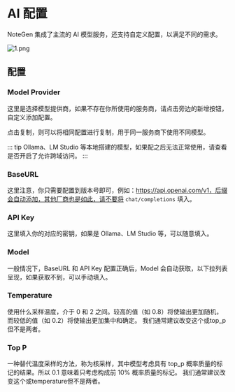 # AI 配置

NoteGen 集成了主流的 AI 模型服务，还支持自定义配置，以满足不同的需求。

![1.png](https://s2.loli.net/2025/05/26/S9C58QMryevcbJA.png)

## 配置

### Model Provider

这里是选择模型提供商，如果不存在你所使用的服务商，请点击旁边的新增按钮，自定义添加配置。

点击复制，则可以将相同配置进行复制，用于同一服务商下使用不同模型。

::: tip
Ollama、LM Studio 等本地搭建的模型，如果配之后无法正常使用，请查看是否开启了允许跨域访问。
:::

### BaseURL

这里注意，你只需要配置到版本号即可，例如：https://api.openai.com/v1，后缀会自动添加，其他厂商也是如此，请不要将 `chat/completions` 填入。

### API Key

这里填入你的对应的密钥，如果是 Ollama、LM Studio 等，可以随意填入。

### Model

一般情况下，BaseURL 和 API Key 配置正确后，Model 会自动获取，以下拉列表呈现，如果获取不到，可以手动填入。

### Temperature

使用什么采样温度，介于 0 和 2 之间。较高的值（如 0.8）将使输出更加随机，而较低的值（如 0.2）将使输出更加集中和确定。 我们通常建议改变这个或top_p但不是两者。

### Top P

一种替代温度采样的方法，称为核采样，其中模型考虑具有 top_p 概率质量的标记的结果。所以 0.1 意味着只考虑构成前 10% 概率质量的标记。 我们通常建议改变这个或temperature但不是两者。